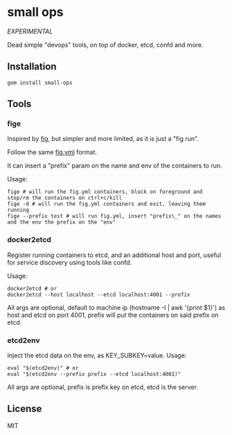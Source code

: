 # small ops

_EXPERIMENTAL_

Dead simple "devops" tools, on top of docker, etcd, confd and more.

## Installation

    gem install small-ops

## Tools

### fige

Inspired by [fig](http://orchardup.github.io/fig/), but simpler and more limited, as it is just a "fig run".

Follow the same [fig.yml](https://orchardup.github.io/fig/yml.html) format.

It can insert a "prefix" param on the name and env of the containers to run.

Usage:

    fige # will run the fig.yml containers, block on foreground and stop/rm the containers on ctrl+c/kill
    fige -d # will run the fig.yml containers and exit, leaving them running
    fige --prefix test # will run fig.yml, insert "prefix\_" on the names and the env the prefix on the "env"

### docker2etcd

Register running containers to etcd, and an additional host and port, useful for service discovery using tools like confd.

Usage:

    docker2etcd # or
    docker2etcd --host localhost --etcd localhost:4001 --prefix 
  
All args are optional, default to machine ip (hostname -I | awk '{print $1}') as host and etcd on port 4001, prefix will put the containers on said prefix on etcd.

### etcd2env

Inject the etcd data on the env, as KEY\_SUBKEY=value. Usage:

    eval "$(etcd2env)" # or
    eval "$(etcd2env --prefix prefix --etcd localhost:4001)"

All args are optional, prefix is prefix key on etcd, etcd is the server.

## License

MIT

